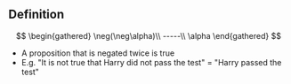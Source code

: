## Definition

$$
\begin{gathered}
\neg(\neg\alpha)\\
-----\\
\alpha
\end{gathered}
$$

- A proposition that is negated twice is true
- E.g. "It is not true that Harry did not pass the test" = "Harry passed the test"
